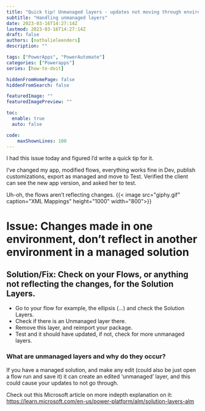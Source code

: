 ```yaml
---
title: "Quick tip! Unmanaged layers - updates not moving through environments (ALM)"
subtitle: "Handling unmanaged layers"
date: 2023-03-16T14:27:14Z
lastmod: 2023-03-16T14:27:14Z
draft: false
authors: [nathalieleenders]
description: ""

tags: ["PowerApps", "PowerAutomate"]
categories: ["Powerapps"]
series: [how-to-doit]

hiddenFromHomePage: false
hiddenFromSearch: false

featuredImage: ""
featuredImagePreview: ""

toc:
  enable: true
  auto: false

code:
    maxShownLines: 100
---
```


I had this issue today and figured I’d write a quick tip for it.

I’ve changed my app, modified flows, everything works fine in Dev, publish customizations, export as managed and move to Test. Verified the client can see the new app version, and asked her to test.

Uh-oh, the flows aren’t reflecting changes.
{{< image src="giphy.gif" caption="XML Mappings" height="1000" width="800">}}

# Issue: Changes made in one environment, don’t reflect in another environment in a managed solution #

## Solution/Fix: Check on your Flows, or anything not reflecting the changes, for the Solution Layers. ##

- Go to your flow for example, the ellipsis (…) and check the Solution Layers.
- Check if there is an Unmanaged layer there.
- Remove this layer, and reimport your package.
- Test and it should have updated, if not, check for more unmanaged layers.

### What are unmanaged layers and why do they occur? ###

If you have a managed solution, and make any edit (could also be just open a flow run and save it) it can create an edited ‘unmanaged’ layer, and this could cause your updates to not go through.

Check out this Microsoft article on more indepth explanation on it: https://learn.microsoft.com/en-us/power-platform/alm/solution-layers-alm